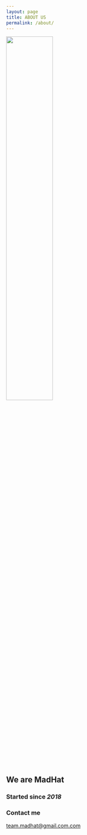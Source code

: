 ```yaml
---
layout: page
title: ABOUT US
permalink: /about/
---
```

<img src="../logo.png" width="50%">

## We are MadHat

### Started since *2018*

### Contact me  
[team.madhat@gmail.com.com](mailto:team.madhat@gmail.com.com)

